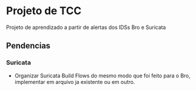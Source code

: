 # Projeto de TCC
Projeto de aprendizado a partir de alertas dos IDSs Bro e Suricata

## Pendencias

### Suricata

* Organizar Suricata Build Flows do mesmo modo que foi feito para o Bro, implementar em arquivo ja existente ou em outro.
